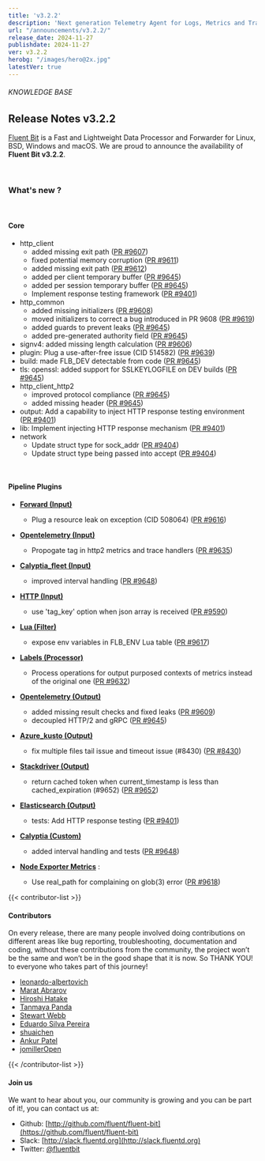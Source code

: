 ```yaml
---
title: 'v3.2.2'
description: 'Next generation Telemetry Agent for Logs, Metrics and Traces. '
url: "/announcements/v3.2.2/"
release_date: 2024-11-27
publishdate: 2024-11-27
ver: v3.2.2
herobg: "/images/hero@2x.jpg"
latestVer: true
---
```


###### KNOWLEDGE BASE

## Release Notes v3.2.2

[Fluent Bit](https://fluentbit.io) is a Fast and Lightweight Data Processor and Forwarder for Linux, BSD, Windows and macOS. We are proud to announce the availability of **Fluent Bit v3.2.2**.

<br>

### What's new ?

<br>

#### Core
- http_client
  - added missing exit path ([PR #9607](https://github.com/fluent/fluent-bit/pull/9607))
  - fixed potential memory corruption ([PR #9611](https://github.com/fluent/fluent-bit/pull/9611))
  - added missing exit path ([PR #9612](https://github.com/fluent/fluent-bit/pull/9612))
  - added per client temporary buffer ([PR #9645](https://github.com/fluent/fluent-bit/pull/9645))
  - added per session temporary buffer ([PR #9645](https://github.com/fluent/fluent-bit/pull/9645))
  - Implement response testing framework ([PR #9401](https://github.com/fluent/fluent-bit/pull/9401))
- http_common
  - added missing initializers ([PR #9608](https://github.com/fluent/fluent-bit/pull/9608))
  - moved initializers to correct a bug introduced in PR 9608 ([PR #9619](https://github.com/fluent/fluent-bit/pull/9619))
  - added guards to prevent leaks ([PR #9645](https://github.com/fluent/fluent-bit/pull/9645))
  - added pre-generated authority field ([PR #9645](https://github.com/fluent/fluent-bit/pull/9645))
- signv4: added missing length calculation ([PR #9606](https://github.com/fluent/fluent-bit/pull/9606))
- plugin: Plug a use-after-free issue (CID 514582) ([PR #9639](https://github.com/fluent/fluent-bit/pull/9639))
- build: made FLB_DEV detectable from code ([PR #9645](https://github.com/fluent/fluent-bit/pull/9645))
- tls: openssl: added support for SSLKEYLOGFILE on DEV builds ([PR #9645](https://github.com/fluent/fluent-bit/pull/9645))
- http_client_http2
  - improved protocol compliance ([PR #9645](https://github.com/fluent/fluent-bit/pull/9645))
  - added missing header ([PR #9645](https://github.com/fluent/fluent-bit/pull/9645))
- output: Add a capability to inject HTTP response testing environment ([PR #9401](https://github.com/fluent/fluent-bit/pull/9401))
- lib: Implement injecting HTTP response mechanism ([PR #9401](https://github.com/fluent/fluent-bit/pull/9401))
- network
  - Update struct type for sock_addr ([PR #9404](https://github.com/fluent/fluent-bit/pull/9404))
  - Update struct type being passed into accept ([PR #9404](https://github.com/fluent/fluent-bit/pull/9404))


<br>

 #### Pipeline Plugins

- **[Forward (Input)](https://docs.fluentbit.io/manual/pipeline/inputs/forward)**
  - Plug a resource leak on exception (CID 508064) ([PR #9616](https://github.com/fluent/fluent-bit/pull/9616))
- **[Opentelemetry (Input)](https://docs.fluentbit.io/manual/pipeline/inputs/opentelemetry)**
  - Propogate tag in http2 metrics and trace handlers ([PR #9635](https://github.com/fluent/fluent-bit/pull/9635))
- **[Calyptia_fleet (Input)](https://docs.fluentbit.io/manual/pipeline/inputs/calyptia_fleet)**
  - improved interval handling ([PR #9648](https://github.com/fluent/fluent-bit/pull/9648))
- **[HTTP (Input)](https://docs.fluentbit.io/manual/pipeline/inputs/http)**
  - use 'tag_key' option when json array is received ([PR #9590](https://github.com/fluent/fluent-bit/pull/9590))
- **[Lua (Filter)](https://docs.fluentbit.io/manual/pipeline/filters/lua)**
  - expose env variables in FLB_ENV Lua table ([PR #9617](https://github.com/fluent/fluent-bit/pull/9617))
- **[Labels (Processor)](https://docs.fluentbit.io/manual/pipeline/processors/labels)**
  - Process operations for output purposed contexts of metrics instead of the original one ([PR #9632](https://github.com/fluent/fluent-bit/pull/9632))
- **[Opentelemetry (Output)](https://docs.fluentbit.io/manual/pipeline/outputs/opentelemetry)**
  - added missing result checks and fixed leaks ([PR #9609](https://github.com/fluent/fluent-bit/pull/9609))
  - decoupled HTTP/2 and gRPC ([PR #9645](https://github.com/fluent/fluent-bit/pull/9645))
- **[Azure_kusto  (Output)](https://docs.fluentbit.io/manual/pipeline/outputs/azure_kusto )**
  - fix multiple files tail issue and timeout issue (#8430) ([PR #8430](https://github.com/fluent/fluent-bit/pull/8430))
- **[Stackdriver (Output)](https://docs.fluentbit.io/manual/pipeline/outputs/stackdriver)**
  - return cached token when current_timestamp is less than cached_expiration (#9652) ([PR #9652](https://github.com/fluent/fluent-bit/pull/9652))
- **[Elasticsearch (Output)](https://docs.fluentbit.io/manual/pipeline/outputs/es)**
  - tests: Add HTTP response testing ([PR #9401](https://github.com/fluent/fluent-bit/pull/9401))
- **[Calyptia (Custom)](https://docs.fluentbit.io/manual/pipeline/customs/calyptia)**
  - added interval handling and tests ([PR #9648](https://github.com/fluent/fluent-bit/pull/9648))

- **[Node Exporter Metrics](https://docs.fluentbit.io/manual/pipeline/inputs/node_exporter_metrics)** :
  - Use real_path for complaining on glob(3) error ([PR #9618](https://github.com/fluent/fluent-bit/pull/9618))


{{< contributor-list >}}

#### Contributors

On every release, there are many people involved doing contributions on different areas like bug reporting, troubleshooting, documentation and coding, without these contributions from the community, the project won’t be the same and won’t be in the good shape that it is now. So THANK YOU! to everyone who takes part of this journey!


- [leonardo-albertovich](https://github.com/leonardo-albertovich)
- [Marat Abrarov](https://github.com/mabrarov)
- [Hiroshi Hatake](https://github.com/cosmo0920)
- [Tanmaya Panda](https://github.com/tanmaya-panda1)
- [Stewart Webb](https://github.com/nuclearpidgeon)
- [Eduardo Silva Pereira](https://github.com/edsiper)
- [shuaichen](https://github.com/shuaich)
- [Ankur Patel](https://github.com/imankurpatel000)
- [jomillerOpen](https://github.com/jomillerOpen)

{{< /contributor-list >}}

#### Join us

We want to hear about you, our community is growing and you can be part of it!, you can contact us at:

* Github: [http://github.com/fluent/fluent-bit](https://github.com/fluent/fluent-bit)
* Slack: [http://slack.fluentd.org](http://slack.fluentd.org)
* Twitter: [@fluentbit](https://twitter.com/fluentbit)
